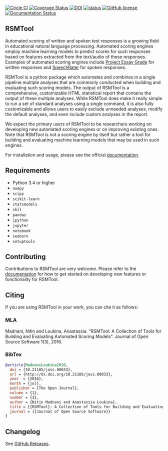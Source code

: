 [![Circle CI](https://circleci.com/gh/EducationalTestingService/rsmtool/tree/master.svg?style=shield)](https://circleci.com/gh/EducationalTestingService/rsmtool/tree/master)
[![Coverage Status](https://coveralls.io/repos/github/EducationalTestingService/rsmtool/badge.svg?branch=master)](https://coveralls.io/github/EducationalTestingService/rsmtool?branch=master)
[![DOI](https://zenodo.org/badge/doi/10.5281/zenodo.58851.svg)](http://dx.doi.org/10.5281/zenodo.58851)
[![status](http://joss.theoj.org/papers/fbc649c17d45074d92ac21084aaa6209/status.svg)](http://joss.theoj.org/papers/fbc649c17d45074d92ac21084aaa6209)
[![GitHub license](https://img.shields.io/badge/license-Apache%202-blue.svg)](https://raw.githubusercontent.com/EducationalTestingService/rsmtool/master/LICENSE)
[![Documentation Status](https://readthedocs.org/projects/rsmtool/badge/?version=latest)](http://rsmtool.readthedocs.io/en/latest/?badge=latest)

## RSMTool

Automated scoring of written and spoken test responses is a growing field in educational natural language processing. Automated scoring engines employ machine learning models to predict scores for such responses based on features extracted from the text/audio of these responses. Examples of automated scoring engines include [Project Essay Grade](http://pegwriting.com/about) for written responses and [SpeechRater](https://www.ets.org/research/topics/as_nlp/speech/) for spoken responses.

RSMTool is a python package which automates and combines in a single pipeline multiple analyses that are commonly conducted when building and evaluating such scoring models.  The output of RSMTool is a comprehensive, customizable HTML statistical report that contains the output of these multiple analyses. While RSMTool does make it really simple to run a set of standard analyses using a single command, it is also fully customizable and allows users to easily exclude unneeded analyses, modify the default analyses, and even include custom analyses in the report.

We expect the primary users of RSMTool to be researchers working on developing new automated scoring engines or on improving existing ones. Note that RSMTool is not a scoring engine by itself but rather a tool for building and evaluating machine learning models that may be used in such engines. 

For installation and usage, please see the official [documentation](http://rsmtool.readthedocs.io). 

## Requirements

- Python 3.4 or higher
- `numpy`
- `scipy`
- `scikit-learn`
- `statsmodels`
- `skll`
- `pandas`
- `ipython`
- `jupyter`
- `notebook`
- `seaborn`
- `setuptools`

## Contributing
Contributions to RSMTool are very welcome. Please refer to the [documentation](http://rsmtool.readthedocs.io/en/latest/contributing.html) for how to get started on developing new features or functionality for RSMTool.

## Citing
If you are using RSMTool in your work, you can cite it as follows:

### MLA
Madnani, Nitin and Loukina, Anastassia. "RSMTool: A Collection of Tools for Building and Evaluating Automated Scoring Models". Journal of Open Source Software 1(3), 2016.

### BibTex

```bib
@article{MadnaniLoukina2016,
  doi = {10.21105/joss.00033},
  url = {http://dx.doi.org/10.21105/joss.00033},
  year  = {2016},
  month = {jul},
  publisher = {The Open Journal},
  volume = {1},
  number = {3},
  author = {Nitin Madnani and Anastassia Loukina},
  title = {{RSMTool}: A Collection of Tools for Building and Evaluating Automated Scoring Models},
  journal = {{Journal of Open Source Software}}
}
```

## Changelog
See [GitHub Releases](https://github.com/EducationalTestingService/rsmtool/releases).



